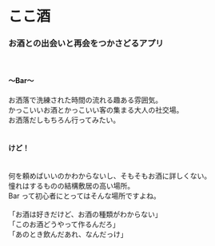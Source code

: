# ここ酒 

### お酒との出会いと再会をつかさどるアプリ
<br />

#### 〜Bar〜<br />
お洒落で洗練された時間の流れる趣ある雰囲気。<br />
かっこいいお酒とかっこいい客の集まる大人の社交場。<br />
お洒落だしもちろん行ってみたい。<br />
<br />

#### けど！
<br />
何を頼めばいいのかわからないし、そもそもお酒に詳しくない。<br />
憧れはするものの結構敷居の高い場所。<br />
Bar って初心者にとってはそんな場所ですよね。<br />
<br />
「お酒は好きだけど、お酒の種類がわからない」
<br />
「このお酒どうやって作るんだろ」
<br />
「あのとき飲んだあれ、なんだっけ」







